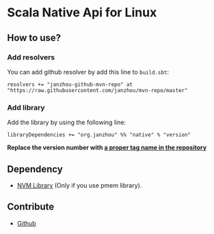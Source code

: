 # Scala Native Api for Linux

## How to use?

### Add resolvers

You can add github resolver by add this line to ``build.sbt``:

    resolvers += "janzhou-github-mvn-repo" at "https://raw.githubusercontent.com/janzhou/mvn-repo/master"

### Add library

Add the library by using the following line:

    libraryDependencies += "org.janzhou" %% "native" % "version"

**Replace the version number with [a proper tag name in the repository](https://github.com/janzhou/scala-native/releases)** 

## Dependency

- [NVM Library](http://pmem.io/nvml/) (Only if you use pmem library).

## Contribute

- [Github](https://github.com/janzhou/scala-native)
